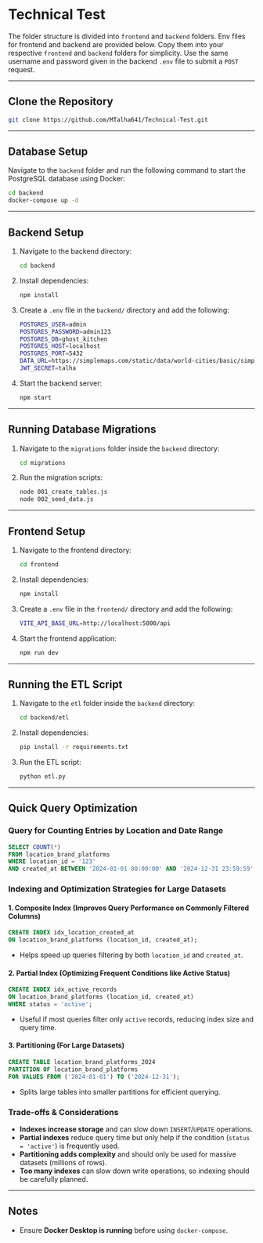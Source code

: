 # Technical Test

The folder structure is divided into `frontend` and `backend` folders. Env files for frontend and backend are provided below. Copy them into your respective `frontend` and `backend` folders for simplicity. Use the same username and password given in the backend `.env` file to submit a `POST` request.

---

## Clone the Repository
```sh
git clone https://github.com/MTalha641/Technical-Test.git
```

---

## Database Setup
Navigate to the `backend` folder and run the following command to start the PostgreSQL database using Docker:
```sh
cd backend
docker-compose up -d
```

---

## Backend Setup
1. Navigate to the backend directory:
   ```sh
   cd backend
   ```
2. Install dependencies:
   ```sh
   npm install
   ```
3. Create a `.env` file in the `backend/` directory and add the following:
   ```sh
   POSTGRES_USER=admin
   POSTGRES_PASSWORD=admin123
   POSTGRES_DB=ghost_kitchen
   POSTGRES_HOST=localhost
   POSTGRES_PORT=5432
   DATA_URL=https://simplemaps.com/static/data/world-cities/basic/simplemaps_worldcities_basicv1.75.zip
   JWT_SECRET=talha
   ```
4. Start the backend server:
   ```sh
   npm start
   ```

---

## Running Database Migrations
1. Navigate to the `migrations` folder inside the `backend` directory:
   ```sh
   cd migrations
   ```
2. Run the migration scripts:
   ```sh
   node 001_create_tables.js
   node 002_seed_data.js
   ```

---

## Frontend Setup
1. Navigate to the frontend directory:
   ```sh
   cd frontend
   ```
2. Install dependencies:
   ```sh
   npm install
   ```
3. Create a `.env` file in the `frontend/` directory and add the following:
   ```sh
   VITE_API_BASE_URL=http://localhost:5000/api
   ```
4. Start the frontend application:
   ```sh
   npm run dev
   ```

---

## Running the ETL Script
1. Navigate to the `etl` folder inside the `backend` directory:
   ```sh
   cd backend/etl
   ```
2. Install dependencies:
   ```sh
   pip install -r requirements.txt
   ```
3. Run the ETL script:
   ```sh
   python etl.py
   ```

---

## Quick Query Optimization

### **Query for Counting Entries by Location and Date Range**
```sql
SELECT COUNT(*)
FROM location_brand_platforms
WHERE location_id = '123'
AND created_at BETWEEN '2024-01-01 00:00:00' AND '2024-12-31 23:59:59';
```

### **Indexing and Optimization Strategies for Large Datasets**

#### **1. Composite Index (Improves Query Performance on Commonly Filtered Columns)**
```sql
CREATE INDEX idx_location_created_at
ON location_brand_platforms (location_id, created_at);
```
- Helps speed up queries filtering by both `location_id` and `created_at`.

#### **2. Partial Index (Optimizing Frequent Conditions like Active Status)**
```sql
CREATE INDEX idx_active_records
ON location_brand_platforms (location_id, created_at)
WHERE status = 'active';
```
- Useful if most queries filter only `active` records, reducing index size and query time.

#### **3. Partitioning (For Large Datasets)**
```sql
CREATE TABLE location_brand_platforms_2024
PARTITION OF location_brand_platforms
FOR VALUES FROM ('2024-01-01') TO ('2024-12-31');
```
- Splits large tables into smaller partitions for efficient querying.

### **Trade-offs & Considerations**
- **Indexes increase storage** and can slow down `INSERT`/`UPDATE` operations.
- **Partial indexes** reduce query time but only help if the condition (`status = 'active'`) is frequently used.
- **Partitioning adds complexity** and should only be used for massive datasets (millions of rows).
- **Too many indexes** can slow down write operations, so indexing should be carefully planned.

---

## Notes
- Ensure **Docker Desktop is running** before using `docker-compose`.

